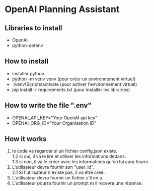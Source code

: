 # OpenAI Planning Assistant

## Libraries to install
- OpenAi
- python-dotenv

## How to install
- installer python
- python -m venv venv (pour créer un environnement virtuel)
- .\venv\Scripts\activate (pour activer l'environnement virtuel)
- pip install -r requirements.txt (pour installer les librairies)

## How to write the file ".env"
- OPENAI_API_KEY="Your OpenAI api key"
- OPENAI_ORG_ID="Your Organisation ID"

## How it works
1. le code va regarder si un fichier config.json existe.  
    1.2 si oui, il va le lire et utiliser les informations dedans.  
    1.3 si non, il va le créer avec les informations qu'on lui aura fourni.  
2. L'utilisateur devra fournir son "user_id".  
    2.1 Si l'utilisateur n'existe pas, il va être créé.
3. L'utilisateur devra fournir un fichier s'il en a.
4. L'utilisateur pourra fournir un prompt et il recevra une réponse.
